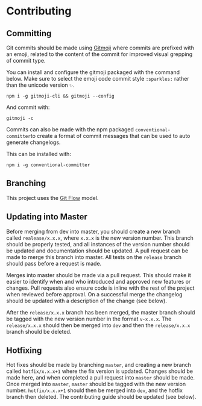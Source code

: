 # Contributing

## Committing

Git commits should be made using [Gitmoji](https://gitmoji.carloscuesta.me/)
where commits are prefixed with an emoji, related to the content of the
commit for improved visual grepping of commit type.

You can install and configure the gitmoji packaged with the command below.
Make sure to select the emoji code commit style `:sparkles:` rather than the
unicode version `✨`.

```console
npm i -g gitmoji-cli && gitmoji --config
```

And commit with:

```console
gitmoji -c
```

Commits can also be made with the npm packaged `conventional-committer`to
create a format of commit messages that can be used to auto generate
changelogs.

This can be installed with:

```console
npm i -g conventional-committer
```

## Branching

This project uses the [Git Flow](https://www.atlassian.com/git/tutorials/comparing-workflows/gitflow-workflow) model.

## Updating into Master

Before merging from dev into master, you should create a new branch called
`realease/x.x.x`, where `x.x.x` is the new version number. This branch should be
properly tested, and all instances of the version number should be updated
and documentation should be updated. A pull request can be made to merge
this branch into master. All tests on the `release` branch should pass before
a request is made.

Merges into master should be made via a pull request. This should make it
easier to identify when and who introduced and approved new features or
changes. Pull requests also ensure code is inline with the rest of the
project when reviewed before approval. On a successful merge the changelog
should be updated with a description of the change (see below).

After the `release/x.x.x` branch has been merged, the master branch should be
tagged with the new version number in the format `v-x.x.x`. The `release/x.x.x`
should then be merged into `dev` and then the `release/x.x.x` branch should
be deleted.

## Hotfixing

Hot fixes should be made by branching `master`, and creating a new branch
called `hotfix/x.x.x+1` where the fix version is updated. Changes should be
made here, and when completed a pull request into `master` should be made.
Once merged into `master`, `master` should be tagged with the new version
number. `hotfix/x.x.x+1` should then be merged into `dev`, and the hotfix
branch then deleted. The contributing guide should be updated (see below).
